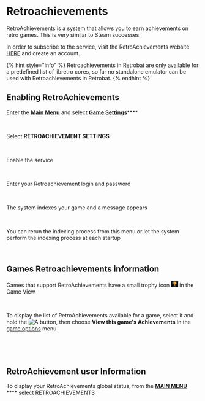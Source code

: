 # Retroachievements

RetroAchievements is a system that allows you to earn achievements on retro games. This is very similar to Steam successes.

In order to subscribe to the service, visit the RetroAchievements website [HERE](https://retroachievements.org/) and create an account.

{% hint style="info" %}
Retroachievements in Retrobat are only available for a predefined list of libretro cores, so far no standalone emulator can be used with Retroachievements in Retrobat.
{% endhint %}

## Enabling RetroAchievements

Enter the [**Main Menu**](../navigation/main-menu.md) and select [**Game Settings**](../navigation/main-menu.md#game-settings)****

<figure><img src="https://i.imgur.com/BaBOnEZ.png" alt=""><figcaption></figcaption></figure>

Select **RETROACHIEVEMENT SETTINGS**

<figure><img src="https://i.imgur.com/rkPSoxl.png" alt=""><figcaption></figcaption></figure>

Enable the service

<figure><img src="https://i.imgur.com/DeHj7lu.png" alt=""><figcaption></figcaption></figure>

Enter your Retroachievement login and password

<figure><img src="https://i.imgur.com/FRZYYHN.png" alt=""><figcaption></figcaption></figure>

The system indexes your game and a message appears

<figure><img src="https://i.imgur.com/y1GxYJh.png" alt=""><figcaption></figcaption></figure>

You can rerun the indexing process from this menu or let the system perform the indexing process at each startup

<figure><img src="https://i.imgur.com/t90a8qr.png" alt=""><figcaption></figcaption></figure>

## Games Retroachievements information

Games that support RetroAchievements have a small trophy icon ![](<../.gitbook/assets/image (2) (4).png>) in the Game View

<figure><img src="https://i.imgur.com/L980WZO.png" alt=""><figcaption></figcaption></figure>

To display the list of RetroAchievements available for a game, select it and hold the ![A](<../.gitbook/assets/image (1) (2) (1).png>) button, then choose **View this game's Achievements** in the [game options](../navigation/game-options.md) menu

<figure><img src="https://i.imgur.com/vzUd3Qm.png" alt=""><figcaption></figcaption></figure>

<figure><img src="https://i.imgur.com/yyic77u.png" alt=""><figcaption></figcaption></figure>

## RetroAchievement user Information

To display your RetroAchievements global status, from the [**MAIN MENU**](../navigation/main-menu.md) **** select RETROACHIEVEMENTS

<figure><img src="https://i.imgur.com/sPPAnUU.png" alt=""><figcaption></figcaption></figure>

<figure><img src="https://i.imgur.com/NoYPtIb.png" alt=""><figcaption></figcaption></figure>
